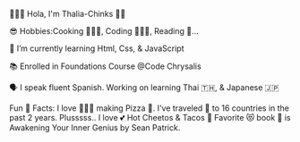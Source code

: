 🙋🏻‍♀️ Hola, I'm Thalia-Chinks 🙌🏼 


😎 Hobbies:Cooking 👩🏻‍🍳, Coding 👩🏻‍💻, Reading 📖... 

🧐 I’m currently learning Html, Css, & JavaScript 

📚 Enrolled in Foundations Course @Code Chrysalis 

🗣 I speak fluent Spanish.
Working on learning Thai 🇹🇭, & Japanese 🇯🇵

Fun 🤩 Facts: 
I love 👩🏻‍🍳 making Pizza 🍕. 
I've traveled 🧳 to 16 countries in the past 2 years.
Plusssss.. I love 💕 Hot Cheetos & Tacos 🌮
Favorite 😻 book 📖 is Awakening Your Inner Genius 
by Sean Patrick. 
